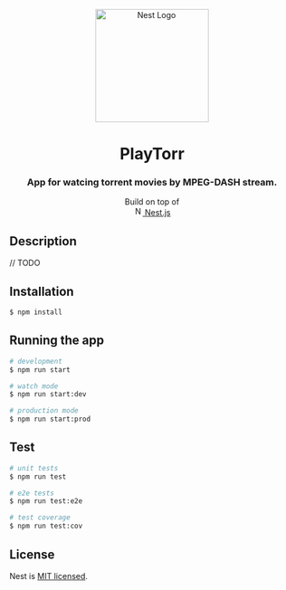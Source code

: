 <p align="center">
  <img src="./.idea/pt.svg" width="200" alt="Nest Logo" />
</p>

[circleci-image]: ./idea/pt.svg

<h1 align="center">PlayTorr</h1>
<h3 align="center">App for watcing torrent movies by MPEG-DASH stream.</h3>
<p align="center">Build on top of <br /><a href="http://nestjs.com/" target="blank"><img src="https://nestjs.com/img/logo-small.svg" width="16" alt="Nest Logo" /> Nest.js</a></p>

## Description

// TODO

## Installation

```bash
$ npm install
```

## Running the app

```bash
# development
$ npm run start

# watch mode
$ npm run start:dev

# production mode
$ npm run start:prod
```

## Test

```bash
# unit tests
$ npm run test

# e2e tests
$ npm run test:e2e

# test coverage
$ npm run test:cov
```

## License

Nest is [MIT licensed](LICENSE).
